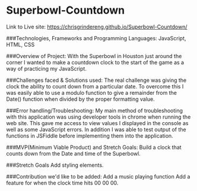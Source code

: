 # Superbowl-Countdown

Link to Live site: https://chrisgrindereng.github.io/Superbowl-Countdown/

###Technologies, Frameworks and Programming Languages:
JavaScript, HTML, CSS


###Overview of Project:
With the Superbowl in Houston just around the corner I wanted to make a countdown clock to the start of the game as a way of practicing my JavaScript. 

###Challenges faced & Solutions used: 
The real challenge was giving the clock the ability to count down from a particular date. To overcome this I was easily able to use a modulo function to give a remainder from the Date() function when divided by the proper formatting value. 

###Error handling/Troubleshooting:
My main method of troubleshooting with this application was using developer tools in chrome when running the web site. This gave me access to view values I displayed in the console as well as some JavaScript errors. 
In addition I was able to test output of the functions in JSFiddle before implementing them into the application.


###MVP(Minimum Viable Product) and Stretch Goals: 
Build a clock that counts down from the Date and time of the Superbowl.


###Stretch Goals
Add styling elements. 


###Contribution we'd like to be added:
Add a music playing function 
Add a feature for when the clock time hits 00 00 00.

